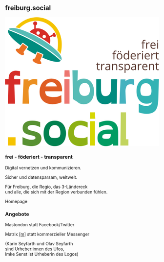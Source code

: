 <!-- .slide: id="freiburg.social" -->

## freiburg.social

![](images/freiburgsocial_Logo_V2_CC-BY-SA_KarinSeyfarth-OlavSeyfarth-ImkeSenst.png) <!-- .element: style="width: 30%; float: right;" -->

### frei - föderiert - transparent

Digital vernetzen und kommunizieren.

Sicher und datensparsam, weltweit.

Für Freiburg, die Regio, das 3-Ländereck <br>und alle, die sich mit der Region verbunden fühlen.

[<i class="fa fa-globe"></i>](https://wir.freiburg.social/) Homepage

### Angebote

Mastondon [<i class="fa-brands fa-mastodon"></i>](https://wir.freiburg.social/angebote/mastodon/) statt Facebook/Twitter

Matrix [[m]](https://wir.freiburg.social/angebote/matrix/) statt kommerzieller Messenger

(Karin Seyfarth und Olav Seyfarth <br>sind Urheber:innen des Ufos, <br>Imke Senst ist Urheberin des Logos) <!-- .element: style="font-size: 0.75em; color: grey; float: right;" -->